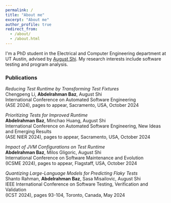 ```yaml
---
permalink: /
title: "About me"
excerpt: "About me"
author_profile: true
redirect_from: 
  - /about/
  - /about.html
---
```


I'm a PhD student in the Electrical and Computer Engineering department at UT Austin, advised by [August Shi](https://sites.utexas.edu/august/). My research interests include software testing and program analysis.


### Publications

*Reducing Test Runtime by Transforming Test Fixtures*\
Chengpeng Li, **Abdelrahman Baz**, August Shi\
International Conference on Automated Software Engineering\
(ASE 2024), pages to appear, Sacramento, USA, October 2024

*Prioritizing Tests for Improved Runtime*\
**Abdelrahman Baz**, Minchao Huang, August Shi\
International Conference on Automated Software Engineering, New Ideas and Emerging Results\
(ASE NIER 2024), pages to appear, Sacramento, USA, October 2024

*Impact of JVM Configurations on Test Runtime*\
**Abdelrahman Baz**, Milos Gligoric, August Shi\
International Conference on Software Maintenance and Evolution\
(ICSME 2024), pages to appear, Flagstaff, USA, October 2024

*Quantizing Large-Language Models for Predicting Flaky Tests*\
Shanto Rahman, **Abdelrahman Baz**, Sasa Misailovic, August Shi\
IEEE International Conference on Software Testing, Verification and Validation\
(ICST 2024), pages 93-104, Toronto, Canada, May 2024
